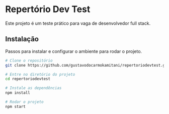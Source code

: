 # Repertório Dev Test

Este projeto é um teste prático para vaga de desenvolvedor full stack.

## Instalação

Passos para instalar e configurar o ambiente para rodar o projeto.

```bash
# Clone o repositório
git clone https://github.com/gustavodocarmokamitani/repertoriodevtest.git

# Entre no diretório do projeto
cd repertoriodevtest

# Instale as dependências
npm install

# Rodar o projeto
npm start
